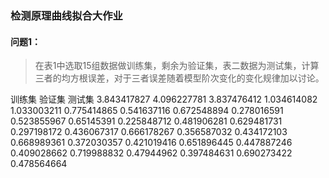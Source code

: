 ### 检测原理曲线拟合大作业

#### 问题1：

>在表1中选取15组数据做训练集，剩余为验证集，表二数据为测试集，计算三者的均方根误差，对于三者误差随着模型阶次变化的变化规律加以讨论。

   训练集	   验证集	    测试集
3.843417827	4.096227781	3.837476412
1.034614082	1.033003211	0.775414865
0.541637116	0.672548894	0.278016591
0.523855967	0.65145391	0.225848712
0.481906281	0.629481731	0.297198172
0.436067317	0.666178267	0.356587032
0.434172103	0.668989361	0.372030357
0.421019416	0.651896445	0.447887246
0.409028662	0.719988832	0.47944962
0.397484631	0.690273422	0.478564664


